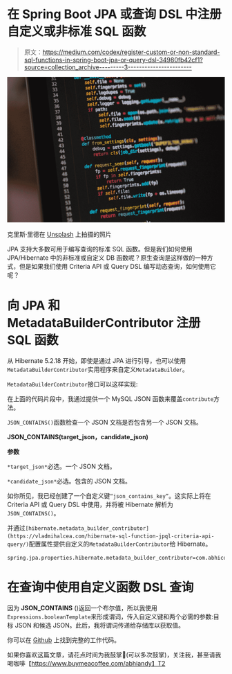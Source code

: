 # 在 Spring Boot JPA 或查询 DSL 中注册自定义或非标准 SQL 函数

> 原文：<https://medium.com/codex/register-custom-or-non-standard-sql-functions-in-spring-boot-jpa-or-query-dsl-34980fb42cf1?source=collection_archive---------3----------------------->

![](img/e6d3a44eb58a1ddf2717f5a9d85dcb5d.png)

克里斯·里德在 [Unsplash](https://unsplash.com?utm_source=medium&utm_medium=referral) 上拍摄的照片

JPA 支持大多数可用于编写查询的标准 SQL 函数。但是我们如何使用 JPA/Hibernate 中的非标准或自定义 DB 函数呢？原生查询是这样做的一种方式，但是如果我们使用 Criteria API 或 Query DSL 编写动态查询，如何使用它呢？

# 向 JPA 和 MetadataBuilderContributor 注册 SQL 函数

从 Hibernate 5.2.18 开始，即使是通过 JPA 进行引导，也可以使用`MetadataBuilderContributor`实用程序来自定义`MetadataBuilder`。

`MetadataBuilderContributor`接口可以这样实现:

在上面的代码片段中，我通过提供一个 MySQL JSON 函数来覆盖`contribute`方法。

`JSON_CONTAINS()`函数检查一个 JSON 文档是否包含另一个 JSON 文档。

**JSON_CONTAINS(target_json，candidate_json)**

**参数**

`*target_json*`必选。一个 JSON 文档。

`*candidate_json*`必选。包含的 JSON 文档。

如你所见，我已经创建了一个自定义键`“json_contains_key”`。这实际上将在 Criteria API 或 Query DSL 中使用，并将被 Hibernate 解析为`JSON_CONTAINS()`。

并通过`[hibernate.metadata_builder_contributor](https://vladmihalcea.com/hibernate-sql-function-jpql-criteria-api-query/)`配置属性提供自定义的`MetadataBuilderContributor`给 Hibernate。

```
spring.jpa.properties.hibernate.metadata_builder_contributor=com.abhicodes.customdialect.util.SQLFunctionContributor
```

# 在查询中使用自定义函数 DSL 查询

因为 **JSON_CONTAINS** ()返回一个布尔值，所以我使用`Expressions.booleanTemplate`来形成谓词，传入自定义键和两个必需的参数:目标 JSON 和候选 JSON。此后，我将谓词传递给存储库以获取值。

你可以在 [Github](https://github.com/Abhi-Codes/custom-dialect) 上找到完整的工作代码。

如果你喜欢这篇文章，请花点时间为我鼓掌👏(可以多次鼓掌)，关注我，甚至请我喝咖啡【https://www.buymeacoffee.com/abhiandy】T2